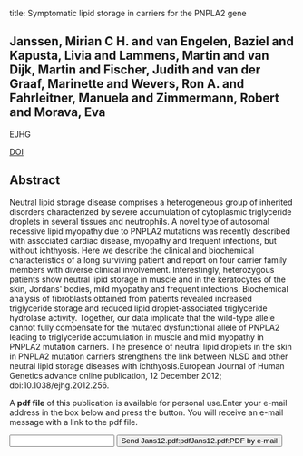 title: Symptomatic lipid storage in carriers for the PNPLA2 gene

## Janssen, Mirian C H. and van Engelen, Baziel and Kapusta, Livia and Lammens, Martin and van Dijk, Martin and Fischer, Judith and van der Graaf, Marinette and Wevers, Ron A. and Fahrleitner, Manuela and Zimmermann, Robert and Morava, Eva
EJHG

<a href="https://doi.org/10.1038/ejhg.2012.256">DOI</a>

## Abstract
Neutral lipid storage disease comprises a heterogeneous group of inherited disorders characterized by severe accumulation of cytoplasmic triglyceride droplets in several tissues and neutrophils. A novel type of autosomal recessive lipid myopathy due to PNPLA2 mutations was recently described with associated cardiac disease, myopathy and frequent infections, but without ichthyosis. Here we describe the clinical and biochemical characteristics of a long surviving patient and report on four carrier family members with diverse clinical involvement. Interestingly, heterozygous patients show neutral lipid storage in muscle and in the keratocytes of the skin, Jordans' bodies, mild myopathy and frequent infections. Biochemical analysis of fibroblasts obtained from patients revealed increased triglyceride storage and reduced lipid droplet-associated triglyceride hydrolase activity. Together, our data implicate that the wild-type allele cannot fully compensate for the mutated dysfunctional allele of PNPLA2 leading to triglyceride accumulation in muscle and mild myopathy in PNPLA2 mutation carriers. The presence of neutral lipid droplets in the skin in PNPLA2 mutation carriers strengthens the link between NLSD and other neutral lipid storage diseases with ichthyosis.European Journal of Human Genetics advance online publication, 12 December 2012; doi:10.1038/ejhg.2012.256.

A <b>pdf file</b> of this publication is available for personal use.Enter your e-mail address in the box below and press the button. You will receive an e-mail message with a link to the pdf file.
<form action="sender.php">  <input type="text" name="email">  <input type="submit" value="Send Jans12.pdf:pdfJans12.pdf:PDF by e-mail"></form>